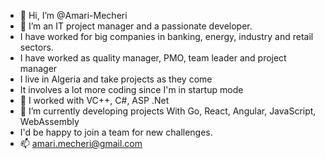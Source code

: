 - 👋 Hi, I’m @Amari-Mecheri
- 👀 I’m an IT project manager and a passionate developer.
- I have worked for big companies in banking, energy, industry and retail sectors.
- I have worked as quality manager, PMO, team leader and project manager
- I live in Algeria and take projects as they come
- It involves a lot more coding since I'm in startup mode
- 🌱 I worked with VC++, C#, ASP .Net
- 🌱 I’m currently developing projects With Go, React, Angular, JavaScript, WebAssembly
- I'd be happy to join a team for new challenges.
- 📫 amari.mecheri@gmail.com

<!---
Amari-Mecheri/Amari-Mecheri is a ✨ special ✨ repository because its `README.md` (this file) appears on your GitHub profile.
You can click the Preview link to take a look at your changes.
--->
